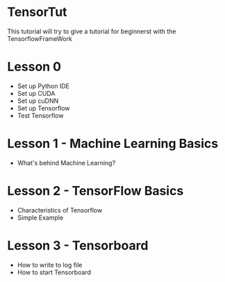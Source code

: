 # TensorTut
This tutorial will try to give a tutorial for beginnerst with the TensorflowFrameWork


# Lesson 0

- Set up Python IDE
- Set up CUDA
- Set up cuDNN
- Set up Tensorflow
- Test Tensorflow

# Lesson 1 - Machine Learning Basics

- What's behind Machine Learning?


# Lesson 2 - TensorFlow Basics

- Characteristics of Tensorflow
- Simple Example


# Lesson 3 - Tensorboard

- How to write to log file
- How to start Tensorboard